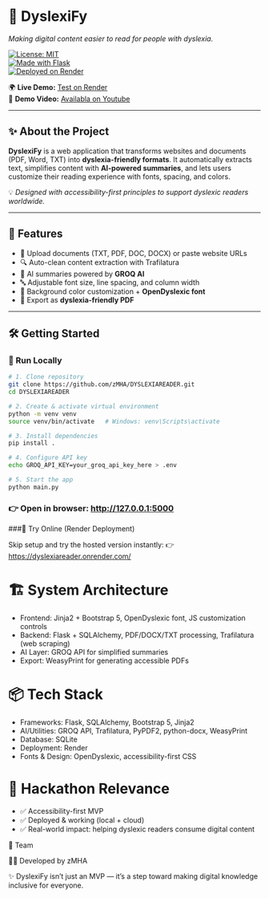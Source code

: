 # 🧩 DyslexiFy  
*Making digital content easier to read for people with dyslexia.*  

[![License: MIT](https://img.shields.io/badge/License-MIT-yellow.svg)](LICENSE)  
[![Made with Flask](https://img.shields.io/badge/Made%20with-Flask-blue.svg)](#)  
[![Deployed on Render](https://img.shields.io/badge/Deployed%20on-Render-green.svg)](#)  

🌍 **Live Demo:** [Test on Render](https://dyslexiareader.onrender.com/)  
🎥 **Demo Video:** [Availabla on Youtube](https://www.youtube.com/watch?v=xlBXimVAtUo&t=183s)  

---

## ✨ About the Project  
**DyslexiFy** is a web application that transforms websites and documents (PDF, Word, TXT) into **dyslexia-friendly formats**. It automatically extracts text, simplifies content with **AI-powered summaries**, and lets users customize their reading experience with fonts, spacing, and colors.  

💡 *Designed with accessibility-first principles to support dyslexic readers worldwide.*  

---

## 🚀 Features  
- 📄 Upload documents (TXT, PDF, DOC, DOCX) or paste website URLs  
- 🔍 Auto-clean content extraction with Trafilatura  
- 🧠 AI summaries powered by **GROQ AI**  
- 🔤 Adjustable font size, line spacing, and column width  
- 🎨 Background color customization + **OpenDyslexic font**  
- 📑 Export as **dyslexia-friendly PDF**  

---

## 🛠️ Getting Started  

### 🔹 Run Locally  
```bash
# 1. Clone repository
git clone https://github.com/zMHA/DYSLEXIAREADER.git
cd DYSLEXIAREADER

# 2. Create & activate virtual environment
python -m venv venv
source venv/bin/activate   # Windows: venv\Scripts\activate

# 3. Install dependencies
pip install .

# 4. Configure API key
echo GROQ_API_KEY=your_groq_api_key_here > .env

# 5. Start the app
python main.py

```

### 👉 Open in browser: http://127.0.0.1:5000


###🔹 Try Online (Render Deployment)

Skip setup and try the hosted version instantly:
👉 https://dyslexiareader.onrender.com/

# 🏗️ System Architecture

- Frontend: Jinja2 + Bootstrap 5, OpenDyslexic font, JS customization controls
- Backend: Flask + SQLAlchemy, PDF/DOCX/TXT processing, Trafilatura (web scraping)
- AI Layer: GROQ API for simplified summaries
- Export: WeasyPrint for generating accessible PDFs

# 📦 Tech Stack

- Frameworks: Flask, SQLAlchemy, Bootstrap 5, Jinja2
- AI/Utilities: GROQ API, Trafilatura, PyPDF2, python-docx, WeasyPrint
- Database: SQLite
- Deployment: Render
- Fonts & Design: OpenDyslexic, accessibility-first CSS

# 📌 Hackathon Relevance

- ✅ Accessibility-first MVP
- ✅ Deployed & working (local + cloud)
- ✅ Real-world impact: helping dyslexic readers consume digital content


👥 Team

👨‍💻 Developed by zMHA



✨ DyslexiFy isn’t just an MVP — it’s a step toward making digital knowledge inclusive for everyone.

